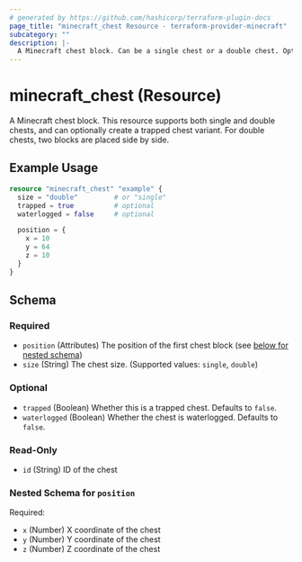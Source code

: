 ```yaml
---
# generated by https://github.com/hashicorp/terraform-plugin-docs
page_title: "minecraft_chest Resource - terraform-provider-minecraft"
subcategory: ""
description: |-
  A Minecraft chest block. Can be a single chest or a double chest. Optionally supports trapped chest behavior.
---
```


# minecraft_chest (Resource)

A Minecraft chest block. This resource supports both single and double chests, and can optionally create a trapped chest variant. For double chests, two blocks are placed side by side.

## Example Usage

```terraform
resource "minecraft_chest" "example" {
  size = "double"         # or "single"
  trapped = true          # optional
  waterlogged = false     # optional

  position = {
    x = 10
    y = 64
    z = 10
  }
}
```

<!-- schema generated by tfplugindocs -->
## Schema

### Required

- `position` (Attributes) The position of the first chest block (see [below for nested schema](#nestedatt--position))
- `size` (String) The chest size. (Supported values: `single`, `double`)

### Optional

- `trapped` (Boolean) Whether this is a trapped chest. Defaults to `false`.
- `waterlogged` (Boolean) Whether the chest is waterlogged. Defaults to `false`.

### Read-Only

- `id` (String) ID of the chest

<a id="nestedatt--position"></a>
### Nested Schema for `position`

Required:

- `x` (Number) X coordinate of the chest
- `y` (Number) Y coordinate of the chest
- `z` (Number) Z coordinate of the chest
